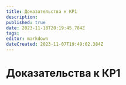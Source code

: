 ```yaml
---
title: Доказательства к КР1
description: 
published: true
date: 2023-11-18T20:19:45.784Z
tags: 
editor: markdown
dateCreated: 2023-11-07T19:49:02.384Z
---
```


# Доказательства к КР1